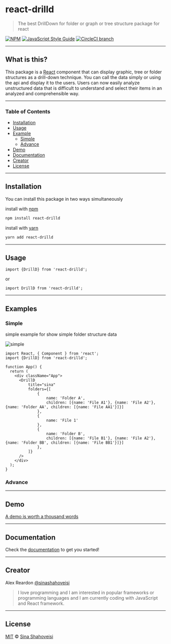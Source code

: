 # react-drilld

> The best DrillDown for folder or graph or tree structure package for react

[![NPM](https://img.shields.io/npm/v/drilld.svg)](https://www.npmjs.com/package/react-drilld)
[![JavaScript Style Guide](https://img.shields.io/badge/code_style-standard-brightgreen.svg)](https://standardjs.com)
[![CircleCI branch](https://img.shields.io/circleci/project/github/atlassian/react-drilld/master.svg)](https://circleci.com/gh/atlassian/react-drilld/tree/master)

---

## What is this?

This package is a [React] component that can display graphic, tree or folder structures as a drill-down technique.
You can call the data simply or using the api and display it to the users.
Users can now easily analyze unstructured data that is difficult to understand and select their items in an analyzed and comprehensible way.

---

### Table of Contents

- [Installation](#installation)
- [Usage](#usage)
- [Example](#examples)
    - [Simple](#simple)
    - [Advance](#advance)
- [Demo](#demo)
- [Documentation](#documentation)
- [Creator](#creator)
- [License](#license)

---

## Installation
You can install this package in two ways simultaneously

install with [npm]
```sh
npm install react-drilld
```

install with [yarn]
```sh
yarn add react-drilld
```
---

## Usage

```tsx
import {DrillD} from 'react-drilld';
```
or
```tsx
import DrillD from 'react-drilld';
```
---

## Examples

### Simple

simple example for show simple folder structure data

![simple]

```tsx
import React, { Component } from 'react';
import {DrillD} from 'react-drilld';

function App() {
  return (
    <div className="App">
      <DrillD 
          title="sina" 
          folders={[
              {
                  name: 'Folder A',
                  children: [{name: 'File A1'}, {name: 'File A2'}, {name: 'Folder AA', children: [{name: 'File AA1'}]}]
              },
              {
                  name: 'File 1'
              },
              {
                  name: 'Folder B',
                  children: [{name: 'File B1'}, {name: 'File A2'}, {name: 'Folder BB', children: [{name: 'File BB1'}]}]
              },
          ]} 
      />
    </div>
  );
}
```
### Advance

---

## Demo

[A demo is worth a thousand words](https://react-drild.sinasho.ir)

---

## Documentation

Check the [documentation](https://react-drild.sinasho.ir) to get you started!

---

## Creator

Alex Reardon [@sinashahoveisi](https://sinasho.ir)

> I love programming and I am interested in popular frameworks or programming languages and I am currently coding with JavaScript and React framework.

---

## License
[MIT][license] © [Sina Shahoveisi][author]

[react]: http://reactjs.org

[npm]: https://docs.npmjs.com/cli/install

[yarn]: https://docs.yarn.com/cli/install

[author]: https://github.com/sinashahoveisi

[simple]: https://react-drilld.sinasho.ir/assets/simple.gif

[license]: license